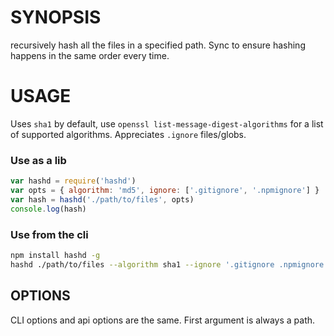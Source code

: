 # SYNOPSIS
recursively hash all the files in a specified path. Sync to ensure 
hashing happens in the same order every time.

# USAGE
Uses `sha1` by default, use `openssl list-message-digest-algorithms`
for a list of supported algorithms. Appreciates `.ignore` files/globs.

### Use as a lib
```js
var hashd = require('hashd')
var opts = { algorithm: 'md5', ignore: ['.gitignore', '.npmignore'] }
var hash = hashd('./path/to/files', opts)
console.log(hash)
```

### Use from the cli
```bash
npm install hashd -g
hashd ./path/to/files --algorithm sha1 --ignore '.gitignore .npmignore'
```

## OPTIONS
CLI options and api options are the same. First argument is always a path.
